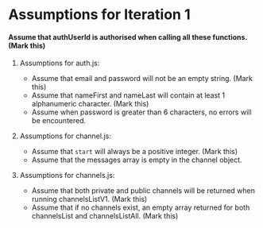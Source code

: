 # Assumptions for Iteration 1

#### Assume that authUserId is authorised when calling all these functions. (Mark this)

1. Assumptions for auth.js:
    - Assume that email and password will not be an empty string. (Mark this)
    - Assume that nameFirst and nameLast will contain at least 1 alphanumeric character. (Mark this)
    - Assume when password is greater than 6 characters, no errors will be encountered.

2. Assumptions for channel.js:
    - Assume that `start` will always be a positive integer. (Mark this)
    - Assume that the messages array is empty in the channel object.  

3. Assumptions for channels.js:
    - Assume that both private and public channels will be returned when running channelsListV1. (Mark this)
    - Assume that if no channels exist, an empty array returned for both channelsList and channelsListAll. (Mark this)
